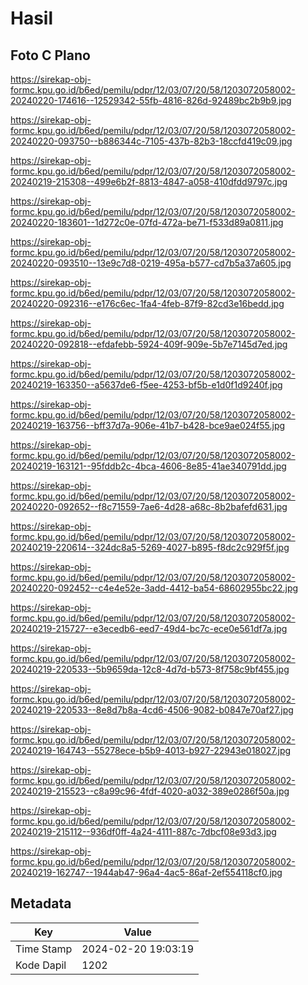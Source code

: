 # Hasil

## Foto C Plano

https://sirekap-obj-formc.kpu.go.id/b6ed/pemilu/pdpr/12/03/07/20/58/1203072058002-20240220-174616--12529342-55fb-4816-826d-92489bc2b9b9.jpg

https://sirekap-obj-formc.kpu.go.id/b6ed/pemilu/pdpr/12/03/07/20/58/1203072058002-20240220-093750--b886344c-7105-437b-82b3-18ccfd419c09.jpg

https://sirekap-obj-formc.kpu.go.id/b6ed/pemilu/pdpr/12/03/07/20/58/1203072058002-20240219-215308--499e6b2f-8813-4847-a058-410dfdd9797c.jpg

https://sirekap-obj-formc.kpu.go.id/b6ed/pemilu/pdpr/12/03/07/20/58/1203072058002-20240220-183601--1d272c0e-07fd-472a-be71-f533d89a0811.jpg

https://sirekap-obj-formc.kpu.go.id/b6ed/pemilu/pdpr/12/03/07/20/58/1203072058002-20240220-093510--13e9c7d8-0219-495a-b577-cd7b5a37a605.jpg

https://sirekap-obj-formc.kpu.go.id/b6ed/pemilu/pdpr/12/03/07/20/58/1203072058002-20240220-092316--e176c6ec-1fa4-4feb-87f9-82cd3e16bedd.jpg

https://sirekap-obj-formc.kpu.go.id/b6ed/pemilu/pdpr/12/03/07/20/58/1203072058002-20240220-092818--efdafebb-5924-409f-909e-5b7e7145d7ed.jpg

https://sirekap-obj-formc.kpu.go.id/b6ed/pemilu/pdpr/12/03/07/20/58/1203072058002-20240219-163350--a5637de6-f5ee-4253-bf5b-e1d0f1d9240f.jpg

https://sirekap-obj-formc.kpu.go.id/b6ed/pemilu/pdpr/12/03/07/20/58/1203072058002-20240219-163756--bff37d7a-906e-41b7-b428-bce9ae024f55.jpg

https://sirekap-obj-formc.kpu.go.id/b6ed/pemilu/pdpr/12/03/07/20/58/1203072058002-20240219-163121--95fddb2c-4bca-4606-8e85-41ae340791dd.jpg

https://sirekap-obj-formc.kpu.go.id/b6ed/pemilu/pdpr/12/03/07/20/58/1203072058002-20240220-092652--f8c71559-7ae6-4d28-a68c-8b2bafefd631.jpg

https://sirekap-obj-formc.kpu.go.id/b6ed/pemilu/pdpr/12/03/07/20/58/1203072058002-20240219-220614--324dc8a5-5269-4027-b895-f8dc2c929f5f.jpg

https://sirekap-obj-formc.kpu.go.id/b6ed/pemilu/pdpr/12/03/07/20/58/1203072058002-20240220-092452--c4e4e52e-3add-4412-ba54-68602955bc22.jpg

https://sirekap-obj-formc.kpu.go.id/b6ed/pemilu/pdpr/12/03/07/20/58/1203072058002-20240219-215727--e3ecedb6-eed7-49d4-bc7c-ece0e561df7a.jpg

https://sirekap-obj-formc.kpu.go.id/b6ed/pemilu/pdpr/12/03/07/20/58/1203072058002-20240219-220533--5b9659da-12c8-4d7d-b573-8f758c9bf455.jpg

https://sirekap-obj-formc.kpu.go.id/b6ed/pemilu/pdpr/12/03/07/20/58/1203072058002-20240219-220533--8e8d7b8a-4cd6-4506-9082-b0847e70af27.jpg

https://sirekap-obj-formc.kpu.go.id/b6ed/pemilu/pdpr/12/03/07/20/58/1203072058002-20240219-164743--55278ece-b5b9-4013-b927-22943e018027.jpg

https://sirekap-obj-formc.kpu.go.id/b6ed/pemilu/pdpr/12/03/07/20/58/1203072058002-20240219-215523--c8a99c96-4fdf-4020-a032-389e0286f50a.jpg

https://sirekap-obj-formc.kpu.go.id/b6ed/pemilu/pdpr/12/03/07/20/58/1203072058002-20240219-215112--936df0ff-4a24-4111-887c-7dbcf08e93d3.jpg

https://sirekap-obj-formc.kpu.go.id/b6ed/pemilu/pdpr/12/03/07/20/58/1203072058002-20240219-162747--1944ab47-96a4-4ac5-86af-2ef554118cf0.jpg


## Metadata

| Key        | Value               |
| ---------- | ------------------- |
| Time Stamp | 2024-02-20 19:03:19 |
| Kode Dapil | 1202                |



